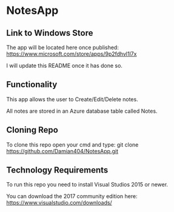 # NotesApp

## Link to Windows Store
The app will be located here once published: https://www.microsoft.com/store/apps/9p2fdhvl1l7x

I will update this README once it has done so.

## Functionality
This app allows the user to Create/Edit/Delete notes.

All notes are stored in an Azure database table called Notes.

## Cloning Repo
To clone this repo open your cmd and type: git clone https://github.com/Damian404/NotesApp.git

## Technology Requirements
To run this repo you need to install Visual Studios 2015 or newer.

You can download the 2017 community edition here: https://www.visualstudio.com/downloads/
